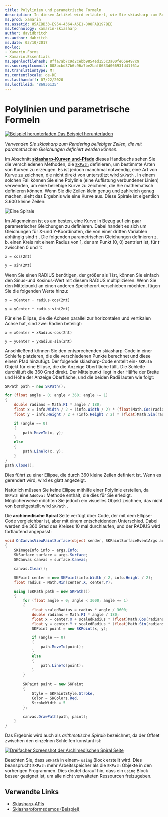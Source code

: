 ```yaml
---
title: Polylinien und parametrische Formeln
description: In diesem Artikel wird erläutert, wie Sie skiasharp zum Rendering von Zeilen verwenden, die mit parametrischen Gleichungen definiert werden können, und dies mit Beispielcode veranschaulicht.
ms.prod: xamarin
ms.assetid: 85AEBB33-E954-4364-A6E1-808FAB197BEE
ms.technology: xamarin-skiasharp
author: davidbritch
ms.author: dabritch
ms.date: 03/10/2017
no-loc:
- Xamarin.Forms
- Xamarin.Essentials
ms.openlocfilehash: 8ffa7ab7c9d2cebb9854ed155c3a00fe65e497c9
ms.sourcegitcommit: 008bcbd37b6c96a7be2baf0633d066931d41f61a
ms.translationtype: MT
ms.contentlocale: de-DE
ms.lasthandoff: 07/22/2020
ms.locfileid: "86936135"
---
```

# <a name="polylines-and-parametric-equations"></a>Polylinien und parametrische Formeln

[![Beispiel herunterladen](~/media/shared/download.png) Das Beispiel herunterladen](https://docs.microsoft.com/samples/xamarin/xamarin-forms-samples/skiasharpforms-demos)

_Verwenden Sie skiasharp zum Rendering beliebiger Zeilen, die mit parametrischen Gleichungen definiert werden können._

Im Abschnitt [**skiasharp-Kurven und-Pfade**](../curves/index.md) dieses Handbuchs sehen Sie die verschiedenen Methoden, die [`SKPath`](xref:SkiaSharp.SKPath) definieren, um bestimmte Arten von Kurven zu erzeugen. Es ist jedoch manchmal notwendig, eine Art von Kurve zu zeichnen, die nicht direkt von unterstützt wird `SKPath` . In einem solchen Fall können Sie eine Polylinie (eine Auflistung verbundener Linien) verwenden, um eine beliebige Kurve zu zeichnen, die Sie mathematisch definieren können. Wenn Sie die Zeilen klein genug und zahlreich genug machen, sieht das Ergebnis wie eine Kurve aus. Diese Spirale ist eigentlich 3.600 kleine Zeilen:

![Eine Spirale](polylines-images/spiralexample.png)

Im Allgemeinen ist es am besten, eine Kurve in Bezug auf ein paar parametrischer Gleichungen zu definieren. Dabei handelt es sich um Gleichungen für X-und Y-Koordinaten, die von einer dritten Variablen abhängig sind `t` . Die folgenden parametrischen Gleichungen definieren z. b. einen Kreis mit einem Radius von 1, der am Punkt (0, 0) zentriert ist, für *t* zwischen 0 und 1:

`x = cos(2πt)`

`y = sin(2πt)`

 Wenn Sie einen RADIUS benötigen, der größer als 1 ist, können Sie einfach den Sinus-und Kosinus-Wert mit diesem RADIUS multiplizieren. Wenn Sie den Mittelpunkt an einen anderen Speicherort verschieben möchten, fügen Sie die folgenden Werte hinzu:

`x = xCenter + radius·cos(2πt)`

`y = yCenter + radius·sin(2πt)`

Für eine Ellipse, die die Achsen parallel zur horizontalen und vertikalen Achse hat, sind zwei Radien beteiligt:

`x = xCenter + xRadius·cos(2πt)`

`y = yCenter + yRadius·sin(2πt)`

Anschließend können Sie den entsprechenden skiasharp-Code in einer Schleife platzieren, die die verschiedenen Punkte berechnet und diese einem Pfad hinzufügt. Der folgende skiasharp-Code erstellt ein- `SKPath` Objekt für eine Ellipse, die die Anzeige Oberfläche füllt. Die Schleife durchläuft die 360 Grad direkt. Der Mittelpunkt liegt in der Hälfte der Breite und Höhe der Anzeige Oberfläche, und die beiden Radii lauten wie folgt:

```csharp
SKPath path = new SKPath();

for (float angle = 0; angle < 360; angle += 1)
{
    double radians = Math.PI * angle / 180;
    float x = info.Width / 2 + (info.Width / 2) * (float)Math.Cos(radians);
    float y = info.Height / 2 + (info.Height / 2) * (float)Math.Sin(radians);

    if (angle == 0)
    {
        path.MoveTo(x, y);
    }
    else
    {
        path.LineTo(x, y);
    }
}
path.Close();
```

Dies führt zu einer Ellipse, die durch 360 kleine Zeilen definiert ist. Wenn es gerendert wird, wird es glatt angezeigt.

Natürlich müssen Sie keine Ellipse mithilfe einer Polylinie erstellen, da `SKPath` eine `AddOval` Methode enthält, die dies für Sie erledigt. Möglicherweise möchten Sie jedoch ein visuelles Objekt zeichnen, das nicht von bereitgestellt wird `SKPath` .

Die **archimedische Spiral** Seite verfügt über Code, der mit dem Ellipse-Code vergleichbar ist, aber mit einem entscheidenden Unterschied. Dabei werden die 360 Grad des Kreises 10 mal durchlaufen, und der RADIUS wird fortlaufend angepasst:

```csharp
void OnCanvasViewPaintSurface(object sender, SKPaintSurfaceEventArgs args)
{
    SKImageInfo info = args.Info;
    SKSurface surface = args.Surface;
    SKCanvas canvas = surface.Canvas;

    canvas.Clear();

    SKPoint center = new SKPoint(info.Width / 2, info.Height / 2);
    float radius = Math.Min(center.X, center.Y);

    using (SKPath path = new SKPath())
    {
        for (float angle = 0; angle < 3600; angle += 1)
        {
            float scaledRadius = radius * angle / 3600;
            double radians = Math.PI * angle / 180;
            float x = center.X + scaledRadius * (float)Math.Cos(radians);
            float y = center.Y + scaledRadius * (float)Math.Sin(radians);
            SKPoint point = new SKPoint(x, y);

            if (angle == 0)
            {
                path.MoveTo(point);
            }
            else
            {
                path.LineTo(point);
            }
        }

        SKPaint paint = new SKPaint
        {
            Style = SKPaintStyle.Stroke,
            Color = SKColors.Red,
            StrokeWidth = 5
        };

        canvas.DrawPath(path, paint);
    }
}
```

Das Ergebnis wird auch als *arithmetische Spirale* bezeichnet, da der Offset zwischen den einzelnen Schleifen konstant ist:

[![Dreifacher Screenshot der Archimedischen Spiral Seite](polylines-images/archimedeanspiral-small.png)](polylines-images/archimedeanspiral-large.png#lightbox "Dreifacher Screenshot der Archimedischen Spiral Seite")

Beachten Sie, dass `SKPath` in einem- `using` Block erstellt wird. Dies beansprucht `SKPath` mehr Arbeitsspeicher als die `SKPath` Objekte in den vorherigen Programmen. Dies deutet darauf hin, dass ein `using` Block besser geeignet ist, um alle nicht verwalteten Ressourcen freizugeben.

## <a name="related-links"></a>Verwandte Links

- [Skiasharp-APIs](https://docs.microsoft.com/dotnet/api/skiasharp)
- [Skiasharpformsdemos (Beispiel)](https://docs.microsoft.com/samples/xamarin/xamarin-forms-samples/skiasharpforms-demos)
